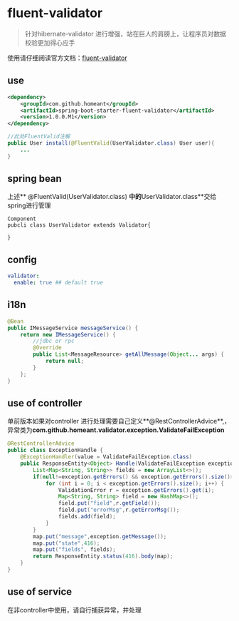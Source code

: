# fluent-validator

> 针对hibernate-validator 进行增强，站在巨人的肩膀上，让程序员对数据校验更加得心应手


使用请仔细阅读官方文档：[fluent-validator](http://neoremind.com/2016/02/java%E7%9A%84%E4%B8%9A%E5%8A%A1%E9%80%BB%E8%BE%91%E9%AA%8C%E8%AF%81%E6%A1%86%E6%9E%B6fluent-validator/)

## use

```xml
<dependency>
	<groupId>com.github.homeant</groupId>
	<artifactId>spring-boot-starter-fluent-validator</artifactId>
	<version>1.0.0.M1</version>
</dependency>
```

```java
//此处FluentValid注解
public User install(@FluentValid(UserValidator.class) User user){
	...
}
```

## spring bean

上述** @FluentValid(UserValidator.class) **中的**UserValidator.class**交给spring进行管理
```
Component
pubcli class UserValidator extends Validator{
	
}
```

## config

```yaml
validator:
  enable: true ## default true
```


## i18n

```java
@Bean
public IMessageService messageService() {
	return new IMessageService() {
		//jdbc or rpc
		@Override
		public List<MessageResource> getAllMessage(Object... args) {
			return null;
		}
	};
}
```

## use of controller 

单前版本如果对controller 进行处理需要自己定义**@RestControllerAdvice**,，异常类为**com.github.homeant.validator.exception.ValidateFailException**

```java
@RestControllerAdvice
public class ExceptionHandle {
	@ExceptionHandler(value = ValidateFailException.class)
    public ResponseEntity<Object> Handle(ValidateFailException exception){
		List<Map<String, String>> fields = new ArrayList<>();
		if(null!=exception.getErrors() && exception.getErrors().size()>0) {
			for (int i = 0; i < exception.getErrors().size(); i++) {
				ValidationError r = exception.getErrors().get(i);
				Map<String, String> field = new HashMap<>();
				field.put("field",r.getField());
				field.put("errorMsg",r.getErrorMsg());
				fields.add(field);
			}
		}
		map.put("message",exception.getMessage());
		map.put("state",416);
		map.put("fields", fields);
		return ResponseEntity.status(416).body(map);
    }
}
```

## use of service

在非controller中使用，请自行捕获异常，并处理
